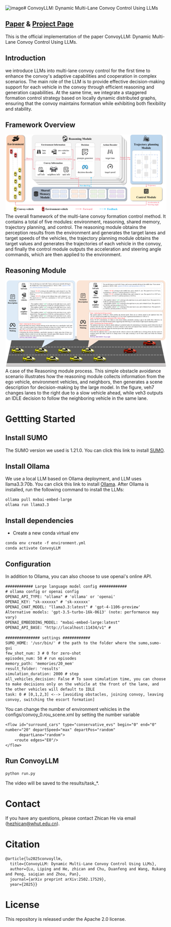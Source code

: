 ![image](https://github.com/user-attachments/assets/1afc338b-cc62-4961-a0e7-72b33b9b0f00)# ConvoyLLM: Dynamic Multi-Lane Convoy Control Using LLMs

## [Paper](https://arxiv.org/abs/2502.17529) & [Project Page](https://he-zhican.github.io/ConvoyLLM)
This is the official implementation of the paper ConvoyLLM: Dynamic Multi-Lane Convoy Control Using LLMs.

## Introduction
we introduce LLMs into multi-lane convoy control for the first time to enhance the convoy's adaptive capabilities and cooperation in complex scenarios. The main role of the LLM is to provide effective decision-making support for each vehicle in the convoy through efficient reasoning and generation capabilities. At the same time, we integrate a staggered formation control strategy based on locally dynamic distributed graphs, ensuring that the convoy maintains formation while exhibiting both flexibility and stability.
## Framework Overview
![overview](Asserts/overview.png)
The overall framework of the multi-lane convoy formation control method. It contains a total of five modules: environment, reasoning, shared memory, trajectory planning, and control. The reasoning module obtains the perception results from the environment and generates the target lanes and target speeds of the vehicles, the trajectory planning module obtains the target values and generates the trajectories of each vehicle in the convoy, and finally the control module outputs the acceleration and steering angle commands, which are then applied to the environment.
## Reasoning Module
![reasoningModule](Asserts/ReasoningModule.png)
A case of the Reasoning module process. This simple obstacle avoidance scenario illustrates how the reasoning module collects information from the ego vehicle, environment vehicles, and neighbors, then generates a scene description for decision-making by the large model. In the figure, veh7 changes lanes to the right due to a slow vehicle ahead, while veh3 outputs an IDLE decision to follow the neighboring vehicle in the same lane.

# Gettting Started
## Install SUMO
The SUMO version we used is 1.21.0. You can click this link to install [SUMO](https://sumo.dlr.de/docs/Installing/index.html).
## Install Ollama
We use a local LLM based on Ollama deployment, and LLM uses llama3.3:70b.
You can click this link to install [Ollama](https://ollama.com/).
After Ollama is installed, run the following command to install the LLMs:
```
ollama pull mxbai-embed-large
ollama run llama3.3
```
## Install dependencies
- Create a new conda virtual env
```
conda env create -f environment.yml
conda activate ConvoyLLM
```
## Configuration
In addition to Ollama, you can also choose to use openai's online API.
```
############ Large language model config ############
# ollama config or openai config
OPENAI_API_TYPE: "ollama" # 'ollama' or 'openai'
OPENAI_KEY: "sk-xxxxxx" # 'sk-xxxxxx'
OPENAI_CHAT_MODEL: "llama3.3:latest" # 'gpt-4-1106-preview' Alternative models: 'gpt-3.5-turbo-16k-0613' (note: performance may vary)
OPENAI_EMBEDDING_MODEL: "mxbai-embed-large:latest"
OPENAI_API_BASE: "http://localhost:11434/v1" #

############### settings ############
SUMO_HOME: '/usr/bin/' # the path to the folder where the sumo,sumo-gui
few_shot_num: 3 # 0 for zero-shot
episodes_num: 50 # run episodes
memory_path: 'memories/20_mem'
result_folder: 'results'
simulation_duration: 2000 # step
all_vehicles_decision: False # To save simulation time, you can choose to make decisions only on the vehicle at the front of the lane, and the other vehicles will default to IDLE
task: 0 # [0,1,2,3] <--> [avoiding obstacles, joining convoy, leaving convoy, switching the escort formation]
```
You can change the number of environment vehicles in the configs/convoy_0.rou_scene.xml by setting the number variable
```
<flow id="surround_cars" type="conservative_evs" begin="0" end="0" number="20" departSpeed="max" departPos="random"
      departLane="random">
    <route edges="E0"/>
</flow>
```
## Run ConvoyLLM
```
python run.py
```
The video will be saved to the results/task_*.
# Contact
If you have any questions, please contact Zhican He via email (hezhican@whut.edu.cn).
# Citation
```
@article{lu2025convoyllm,
  title={ConvoyLLM: Dynamic Multi-Lane Convoy Control Using LLMs},
  author={Lu, Liping and He, zhican and Chu, Duanfeng and Wang, Rukang and Peng, saiqian and Zhou, Pan},
  journal={arXiv preprint arXiv:2502.17529},
  year={2025}}
```
# License
This repository is released under the Apache 2.0 license.
